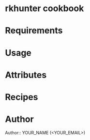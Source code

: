 # rkhunter cookbook

# Requirements

# Usage

# Attributes

# Recipes

# Author

Author:: YOUR_NAME (<YOUR_EMAIL>)
